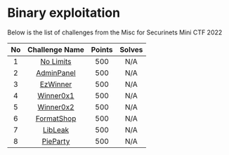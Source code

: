 # Binary exploitation
Below is the list of challenges from the Misc for Securinets Mini CTF 2022

|No| Challenge Name | Points |  Solves|
|:---:|:--------------:|:------:|:------:|
|1| [No Limits](./No%20limits/README.md)| 500 | N/A |
|2| [AdminPanel](./AdminPanel/README.md)| 500 | N/A |
|3| [EzWinner](./EzWinner/README.md)| 500 | N/A |
|4| [Winner0x1](./Winner0x1/README.md)| 500 | N/A |
|5| [Winner0x2](./Winner0x2/README.md)| 500 | N/A |
|6| [FormatShop](./FormatShop/README.md)| 500 | N/A |
|7| [LibLeak](./LibLeak/README.md)| 500 | N/A |
|8| [PieParty](./PieParty/README.md)| 500 | N/A |